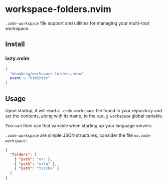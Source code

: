 # workspace-folders.nvim

`.code-workspace` file support and utilities for managing your multi-root workspace.

## Install

### lazy.nvim

```lua
{
  "mhanberg/workspace-folders.nvim",
  event = "VimEnter"
}
```

## Usage

Upon startup, it will read a `.code-workspace` file found in your repository and set the contents, along with its name, to the `vim.g.workspace` global variable.

You can then use that variable when starting up your language servers.

`.code-workspace` are simple JSON structures, consider the file `nx.code-workspace`:

```json
{
  "folders": [
    { "path": "nx" },
    { "path": "exla" },
    { "path": "torchx" }
  ]
}
```
